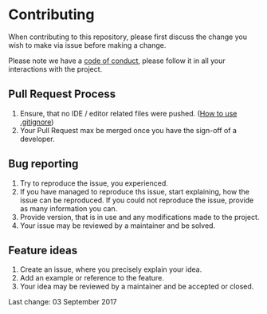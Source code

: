 # Contributing

When contributing to this repository, please first discuss the change you wish to make via issue before making a change. 

Please note we have a [code of conduct](CODE_OF_CONDUCT.md), please follow it in all your interactions with the project.

## Pull Request Process

1. Ensure, that no IDE / editor related files were pushed. ([How to use .gitignore](https://git-scm.com/book/en/v2/Git-Basics-Recording-Changes-to-the-Repository#_ignoring))
2. Your Pull Request max be merged once you have the sign-off of a developer.

## Bug reporting

1. Try to reproduce the issue, you experienced.
2. If you have managed to reproduce ths issue, start explaining, how the issue can be reproduced. If you could not reproduce the issue, provide as many information you can.
3. Provide version, that is in use and any modifications made to the project.
4. Your issue may be reviewed by a maintainer and be solved.

## Feature ideas

1. Create an issue, where you precisely explain your idea.
2. Add an example or reference to the feature.
3. Your idea may be reviewed by a maintainer and be accepted or closed.

Last change: 03 September 2017
